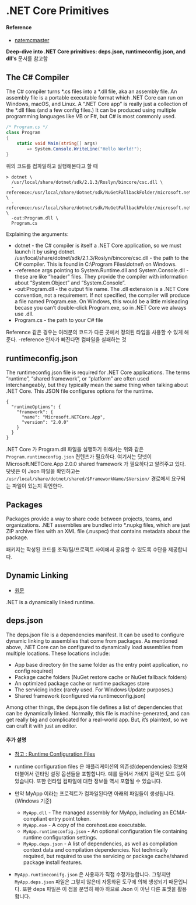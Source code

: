 # .NET Core Primitives

#### Reference 
- [natemcmaster](https://natemcmaster.com/blog/2017/12/21/netcore-primitives/)

**Deep-dive into .NET Core primitives: deps.json, runtimeconfig.json, and dll's** 문서를 참고함

## The C# Compiler

The C# compiler turns *.cs files into a *.dll file, aka an assembly file. An assembly file is a portable executable format which .NET Core can run on Windows, macOS, and Linux. A “.NET Core app” is really just a collection of the *.dll files (and a few config files.) It can be produced using multiple programming languages like VB or F#, but C# is most commonly used.

```cs
/* Program.cs */
class Program
{
    static void Main(string[] args)
        => System.Console.WriteLine("Hello World!");
}
```
위의 코드를 컴파일하고 실행해본다고 할 때

```console
> dotnet \
  /usr/local/share/dotnet/sdk/2.1.3/Roslyn/bincore/csc.dll \
  -reference:/usr/local/share/dotnet/sdk/NuGetFallbackFolder/microsoft.netcore.app/2.0.0/ref/netcoreapp2.0/System.Runtime.dll \
  -reference:/usr/local/share/dotnet/sdk/NuGetFallbackFolder/microsoft.netcore.app/2.0.0/ref/netcoreapp2.0/System.Console.dll \
  -out:Program.dll \
  Program.cs
  ```

Explaining the arguments:

- dotnet - the C# compiler is itself a .NET Core application, so we must launch it by using dotnet.
/usr/local/share/dotnet/sdk/2.1.3/Roslyn/bincore/csc.dll - the path to the C# compiler. This is found in C:\Program Files\dotnet\ on Windows.
- -reference args pointing to System.Runtime.dll and System.Console.dll - these are like “header” files. They provide the compiler with information about “System.Object” and “System.Console”.
- -out:Program.dll - the output file name. The .dll extension is a .NET Core convention, not a requirement. If not specified, the compiler will produce a file named Program.exe. On Windows, this would be a little misleading becase you can’t double-click Program.exe, so in .NET Core we always use .dll.
- Program.cs - the path to your C# file

Reference 같은 경우는 여러분의 코드가 다른 곳에서 정의된 타입을 사용할 수 있게 해준다. -reference 인자가 빠진다면 컴파일을 실패하는 것

## runtimeconfig.json

The runtimeconfig.json file is required for .NET Core applications. The terms “runtime”, “shared framework”, or “platform” are often used interchangeably, but they typically mean the same thing when talking about .NET Core. This JSON file configures options for the runtime.

```console
{
  "runtimeOptions": {
    "framework": {
      "name": "Microsoft.NETCore.App",
      "version": "2.0.0"
    }
  }
}
```
.NET Core 가 Program.dll 파일을 실행하기 위해서는 위와 같은 `Program.runtimeconfig.json` 컨텐츠가 필요하다. 여기서는 닷넷이 Microsoft.NETCore.App 2.0.0 shared framework 가 필요하다고 알려주고 있다. 닷넷은 이 Json 파일을 확인하고는 `/usr/local/share/dotnet/shared/$FrameworkName/$Version/` 경로에서 요구되는 파일이 있는지 확인한다.

## Packages

Packages provide a way to share code between projects, teams, and organizations. .NET assemblies are bundled into *.nupkg files, which are just ZIP archive files with an XML file (.nuspec) that contains metadata about the package.

패키지는 작성된 코드를 조직/팀/프로젝트 사이에서 공유할 수 있도록 수단을 제공합니다.

## Dynamic Linking

- [원문](https://natemcmaster.com/blog/2017/12/21/netcore-primitives/#dynamic-linking)

.NET is a dynamically linked runtime. 

## deps.json

The deps.json file is a dependencies manifest. It can be used to configure dynamic linking to assemblies that come from packages. As mentioned above, .NET Core can be configured to dynamically load assemblies from multiple locations. These locations include:

- App base directory (in the same folder as the entry point application, no config required)
- Package cache folders (NuGet restore cache or NuGet fallback folders)
- An optimized package cache or runtime packages store
- The servicing index (rarely used. For Windows Update purposes.)
- Shared framework (configured via runtimeconfig.json)

Among other things, the deps.json file defines a list of dependencies that can be dynamically linked. Normally, this file is machine-generated, and can get really big and complicated for a real-world app. But, it’s plaintext, so we can craft it with just an editor.

#### 추가 설명

- [참고 : Runtime Configuration Files]((https://github.com/dotnet/cli/blob/v2.0.0/Documentation/specs/runtime-configuration-file.md#runtime-configuration-files))

- runtime configuration files 은 애플리케이션의 의존성(dependencies) 정보와 더불어서 런타임 설정 옵션들을 포함합니다. 예를 들어서 가비지 컬렉션 모드 등이 있습니다. 또한 런타임 컴파일에 대한 정보들 역시 포함될 수 있습니다.
- 만약 MyApp 이라는 프로젝트가 컴파일된다면 아래의 파일들이 생성됩니다. (Windows 기준)
  - `MyApp.dll` - The managed assembly for MyApp, including an ECMA-compliant entry point token.
  - `MyApp.exe` - A copy of the corehost.exe executable.
  - `MyApp.runtimeconfig.json` - An optional configuration file containing runtime configuration settings.
  - `MyApp.deps.json` - A list of dependencies, as well as compilation context data and compilation dependencies. Not technically required, but required to use the servicing or package cache/shared package install features.

- `MyApp.runtimeconifg.json` 은 사용자가 직접 수정가능합니다. 그렇지만 `MyApp.deps.json` 파일은 그렇지 않은데 자동화된 도구에 의해 생성되기 때문입니다. 또한 deps 파일은 이 점을 분명히 해야 하므로 Json 이 아닌 다른 포맷을 활용합니다.

